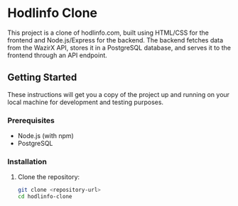 # Hodlinfo Clone

This project is a clone of hodlinfo.com, built using HTML/CSS for the frontend and Node.js/Express for the backend. The backend fetches data from the WazirX API, stores it in a PostgreSQL database, and serves it to the frontend through an API endpoint.

## Getting Started

These instructions will get you a copy of the project up and running on your local machine for development and testing purposes.

### Prerequisites

- Node.js (with npm)
- PostgreSQL

### Installation

1. Clone the repository:
   ```bash
   git clone <repository-url>
   cd hodlinfo-clone
